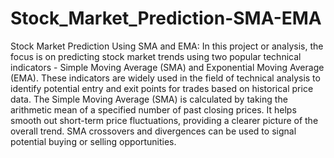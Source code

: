 # Stock_Market_Prediction-SMA-EMA
Stock Market Prediction Using SMA and EMA:  In this project or analysis, the focus is on predicting stock market trends using two popular technical indicators - Simple Moving Average (SMA) and Exponential Moving Average (EMA). 
These indicators are widely used in the field of technical analysis to identify potential entry and exit points for trades based on historical price data.
The Simple Moving Average (SMA) is calculated by taking the arithmetic mean of a specified number of past closing prices. It helps smooth out short-term price fluctuations, providing a clearer picture of the overall trend. SMA crossovers and divergences can be used to signal potential buying or selling opportunities.
